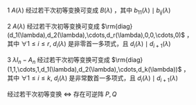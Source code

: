 1  $A(\lambda)$ 经过若干次初等变换可变成 $B(\lambda)$ ，其中 $b_{11}(\lambda)\mid b_{ij}(\lambda)$  
  
2  $A(\lambda)$ 经过若干次初等变换可变成 $\rm{diag}(d_1(\lambda),d_2(\lambda),\cdots,d_r(\lambda),0,0,\cdots,0)$ ，  
其中 $\forall 1\le i\le r,\ d_i(\lambda)$ 是非零首一多项式，且 $d_{i}(\lambda)\mid d_{i+1}(\lambda)$  
  
3  $\lambda I_n-A_n$ 经过若干次初等变换可变成 $\rm{diag}(1,1,\cdots,1,d_1(\lambda),d_2(\lambda),\cdots,d_k(\lambda))$ ，  
其中 $\forall 1\le i\le k,\ d_i(\lambda)$ 是非常数首一多项式，且 $d_{i}(\lambda)\mid d_{i+1}(\lambda)$  
  
经过若干次初等变换 $\Leftrightarrow$ 存在可逆阵 $P,Q$  
